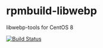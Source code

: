 # rpmbuild-libwebp
libwebp-tools for CentOS 8

[![Build Status](https://travis-ci.org/aursu/rpmbuild-libwebp.svg?branch=master)](https://travis-ci.org/aursu/rpmbuild-libwebp)
